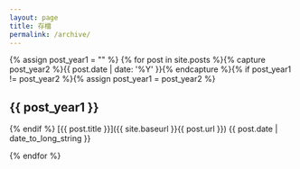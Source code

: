 ```yaml
---
layout: page
title: 存檔
permalink: /archive/
---
```

{% assign post_year1 = "" %}
{% for post in site.posts %}{% capture post_year2 %}{{ post.date | date: '%Y' }}{% endcapture %}{% if post_year1 != post_year2 %}{% assign post_year1 = post_year2 %}

## {{ post_year1 }}

{% endif %}
[{{ post.title }}]({{ site.baseurl }}{{ post.url }}) <span class="pull-right">{{ post.date | date_to_long_string }}</span>

{% endfor %}
